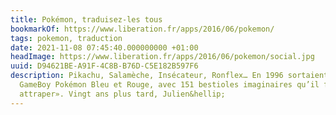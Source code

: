 ```yaml
---
title: Pokémon, traduisez-les tous
bookmarkOf: https://www.liberation.fr/apps/2016/06/pokemon/
tags: pokemon, traduction
date: 2021-11-08 07:45:40.000000000 +01:00
headImage: https://www.liberation.fr/apps/2016/06/pokemon/social.jpg
uuid: D94621BE-A91F-4C8B-B76D-C5E182B597F6
description: Pikachu, Salamèche, Insécateur, Ronflex… En 1996 sortaient les jeux pour
  GameBoy Pokémon Bleu et Rouge, avec 151 bestioles imaginaires qu’il fallait «toutes
  attraper». Vingt ans plus tard, Julien&hellip;
---
```


